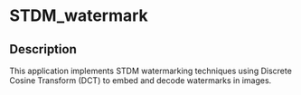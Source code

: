 # STDM_watermark

## Description
This application implements STDM watermarking techniques using Discrete Cosine Transform (DCT) to embed and decode watermarks in images.